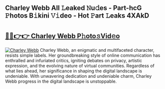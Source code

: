 ## Charley Webb All 𝙻eaked 𝙽u𝚍es - Part-hcG 𝙿hotos B𝚒kini 𝚅𝚒deo - Hot 𝙿art 𝙻eaks 4XAkD

# <h2><a href="http://ld0pfz4.urlbe.top/?page=Charley+Webb">🔗🔗👉👉 Charley Webb P𝚑oto𝚜Vid𝚎o</a></h2>

[![Charley Webb](https://i.imgur.com/eBuTRDB.gif)](http://ld0pfz4.urlbe.top/?page=Charley+Webb)
Charley Webb, an enigmatic and multifaceted character, resists simple labels. Her groundbreaking style of online communication has enthralled and infuriated critics, igniting debates on privacy, artistic expression, and the evolving nature of virtual communities. Regardless of what lies ahead, her significance in shaping the digital landscape is undeniable. With unwavering dedication and undeniable charm, Charley Webb progress in the digital landscape is unstoppable.
